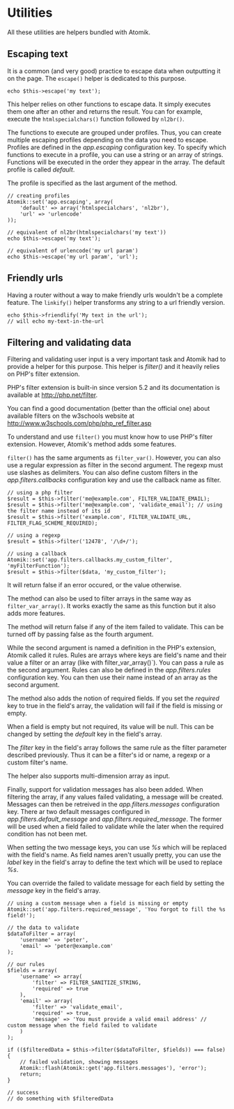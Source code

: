 # Utilities

All these utilities are helpers bundled with Atomik.

## Escaping text

It is a common (and very good) practice to escape data when outputting it on the page.
The `escape()` helper is dedicated to this purpose.

    echo $this->escape('my text');

This helper relies on other functions to escape data. It simply executes them one after an other 
and returns the result. You can for example, execute the `htmlspecialchars()` function followed by `nl2br()`.

The functions to execute are grouped under profiles. Thus, you can create multiple escaping profiles 
depending on the data you need to escape. Profiles are defined in the *app.escaping* 
configuration key. To specify which functions to execute in a profile, you can use a string or an 
array of strings. Functions will be executed in the order they appear in the array.
The default profile is called *default*.

The profile is specified as the last argument of the method.
	
    // creating profiles
    Atomik::set('app.escaping', array(
	    'default' => array('htmlspecialchars', 'nl2br'),
	    'url' => 'urlencode'
    ));

    // equivalent of nl2br(htmlspecialchars('my text'))
    echo $this->escape('my text');

    // equivalent of urlencode('my url param')
    echo $this->escape('my url param', 'url');

## Friendly urls

Having a router without a way to make friendly urls wouldn't be a complete feature. 
The `linkify()` helper transforms any string to a url friendly version.

    echo $this->friendlify('My text in the url');
    // will echo my-text-in-the-url


## Filtering and validating data

Filtering and validating user input is a very important task and Atomik had to provide a helper for
this purpose. This helper is *filter()* and it heavily relies on PHP's filter extension.

PHP's filter extension is built-in since version 5.2 and its documentation is available 
at <http://php.net/filter>.

You can find a good documentation (better than the official one) about available filters on the w3schools
website at <http://www.w3schools.com/php/php_ref_filter.asp>

To understand and use `filter()` you must know how to use PHP's filter
extension. However, Atomik's method adds some features.

`filter()` has the same arguments as `filter_var()`.
However, you can also use a regular expression as filter in the second argument. The regexp must use
slashes as delimiters. You can also define custom filters in the *app.filters.callbacks*
configuration key and use the callback name as filter.

    // using a php filter
    $result = $this->filter('me@example.com', FILTER_VALIDATE_EMAIL);
    $result = $this->filter('me@example.com', 'validate_email'); // using the filter name instead of its id
    $result = $this->filter('example.com', FILTER_VALIDATE_URL, FILTER_FLAG_SCHEME_REQUIRED);

    // using a regexp
    $result = $this->filter('12478', '/\d+/');

    // using a callback
    Atomik::set('app.filters.callbacks.my_custom_filter', 'myFilterFunction');
    $result = $this->filter($data, 'my_custom_filter');

It will return false if an error occured, or the value otherwise.

The method can also be used to filter arrays in the same way as `filter_var_array()`. It works
exactly the same as this function but it also adds more features.

The method will return false if any of the item failed to validate. This can be turned off by passing
false as the fourth argument.

While the second argument is named a definition in the PHP's extension, Atomik called it rules. 
Rules are arrays where keys are field's name and their value a filter or an array 
(like with ̀filter_var_array()`). You can pass a rule as the second argument. 
Rules can also be defined in the *app.filters.rules* configuration key. 
You can then use their name instead of an array as the second argument.

The method also adds the notion of required fields. If you set the *required* key to true in 
the field's array, the validation will fail if the field is missing or empty. 

When a field is empty but not required, its value will be null. This can be changed by setting 
the *default* key in the field's array.

The *filter* key in the field's array follows the same rule as the filter parameter described previously. 
Thus it can be a filter's id or name, a regexp or a custom filter's name.

The helper also supports multi-dimension array as input.

Finally, support for validation messages has also been added. When filtering the array, if any values 
failed validating, a message will be created. Messages can then be retreived in the 
*app.filters.messages* configuration key. There ar two default messages configured in 
*app.filters.default\_message* and *app.filters.required\_message*.
The former will be used when a field failed to validate while the later when the required condition has not been met.

When setting the two message keys, you can use *%s* which will be replaced with the field's name. 
As field names aren't usually pretty, you can use the *label* key in the field's array to define 
the text which will be used to replace *%s*.

You can override the failed to validate message for each field by setting the *message* 
key in the field's array.

    // using a custom message when a field is missing or empty
    Atomik::set('app.filters.required_message', 'You forgot to fill the %s field!');

    // the data to validate
    $dataToFilter = array(
	    'username' => 'peter',
	    'email' => 'peter@example.com'
    );

    // our rules
    $fields = array(
	    'username' => array(
		    'filter' => FILTER_SANITIZE_STRING,
		    'required' => true
	    ),
	    'email' => array(
		    'filter' => 'validate_email',
		    'required' => true,
		    'message' => 'You must provide a valid email address' // custom message when the field failed to validate
	    )
    );

    if (($filteredData = $this->filter($dataToFilter, $fields)) === false) {
	    // failed validation, showing messages
	    Atomik::flash(Atomik::get('app.filters.messages'), 'error');
	    return;
    }

    // success
    // do something with $filteredData
